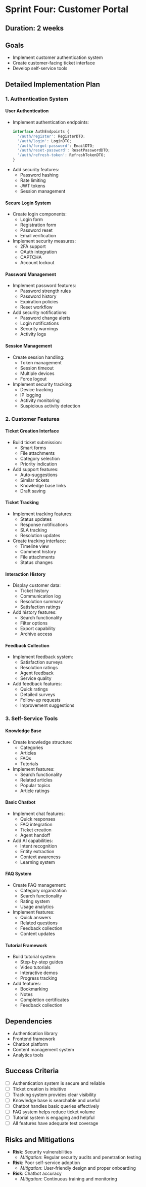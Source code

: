 # Sprint Four: Customer Portal

## Duration: 2 weeks

## Goals
- Implement customer authentication system
- Create customer-facing ticket interface
- Develop self-service tools

## Detailed Implementation Plan

### 1. Authentication System

#### User Authentication
- Implement authentication endpoints:
  ```typescript
  interface AuthEndpoints {
    '/auth/register': RegisterDTO;
    '/auth/login': LoginDTO;
    '/auth/forgot-password': EmailDTO;
    '/auth/reset-password': ResetPasswordDTO;
    '/auth/refresh-token': RefreshTokenDTO;
  }
  ```
- Add security features:
  - Password hashing
  - Rate limiting
  - JWT tokens
  - Session management

#### Secure Login System
- Create login components:
  - Login form
  - Registration form
  - Password reset
  - Email verification
- Implement security measures:
  - 2FA support
  - OAuth integration
  - CAPTCHA
  - Account lockout

#### Password Management
- Implement password features:
  - Password strength rules
  - Password history
  - Expiration policies
  - Reset workflow
- Add security notifications:
  - Password change alerts
  - Login notifications
  - Security warnings
  - Activity logs

#### Session Management
- Create session handling:
  - Token management
  - Session timeout
  - Multiple devices
  - Force logout
- Implement security tracking:
  - Device tracking
  - IP logging
  - Activity monitoring
  - Suspicious activity detection

### 2. Customer Features

#### Ticket Creation Interface
- Build ticket submission:
  - Smart forms
  - File attachments
  - Category selection
  - Priority indication
- Add support features:
  - Auto-suggestions
  - Similar tickets
  - Knowledge base links
  - Draft saving

#### Ticket Tracking
- Implement tracking features:
  - Status updates
  - Response notifications
  - SLA tracking
  - Resolution updates
- Create tracking interface:
  - Timeline view
  - Comment history
  - File attachments
  - Status changes

#### Interaction History
- Display customer data:
  - Ticket history
  - Communication log
  - Resolution summary
  - Satisfaction ratings
- Add history features:
  - Search functionality
  - Filter options
  - Export capability
  - Archive access

#### Feedback Collection
- Implement feedback system:
  - Satisfaction surveys
  - Resolution ratings
  - Agent feedback
  - Service quality
- Add feedback features:
  - Quick ratings
  - Detailed surveys
  - Follow-up requests
  - Improvement suggestions

### 3. Self-Service Tools

#### Knowledge Base
- Create knowledge structure:
  - Categories
  - Articles
  - FAQs
  - Tutorials
- Implement features:
  - Search functionality
  - Related articles
  - Popular topics
  - Article ratings

#### Basic Chatbot
- Implement chat features:
  - Quick responses
  - FAQ integration
  - Ticket creation
  - Agent handoff
- Add AI capabilities:
  - Intent recognition
  - Entity extraction
  - Context awareness
  - Learning system

#### FAQ System
- Create FAQ management:
  - Category organization
  - Search functionality
  - Rating system
  - Usage analytics
- Implement features:
  - Quick answers
  - Related questions
  - Feedback collection
  - Content updates

#### Tutorial Framework
- Build tutorial system:
  - Step-by-step guides
  - Video tutorials
  - Interactive demos
  - Progress tracking
- Add features:
  - Bookmarking
  - Notes
  - Completion certificates
  - Feedback collection

## Dependencies
- Authentication library
- Frontend framework
- Chatbot platform
- Content management system
- Analytics tools

## Success Criteria
- [ ] Authentication system is secure and reliable
- [ ] Ticket creation is intuitive
- [ ] Tracking system provides clear visibility
- [ ] Knowledge base is searchable and useful
- [ ] Chatbot handles basic queries effectively
- [ ] FAQ system helps reduce ticket volume
- [ ] Tutorial system is engaging and helpful
- [ ] All features have adequate test coverage

## Risks and Mitigations
- **Risk**: Security vulnerabilities
  - *Mitigation*: Regular security audits and penetration testing
- **Risk**: Poor self-service adoption
  - *Mitigation*: User-friendly design and proper onboarding
- **Risk**: Chatbot accuracy
  - *Mitigation*: Continuous training and monitoring 